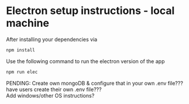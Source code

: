 # Electron setup instructions - local machine


<p> After installing your dependencies via
   
   ```sh
   npm install
   ```
   
</p>

<p>Use the following command to run the electron version of the app
   
   ```sh
   npm run elec
   ```
</p>


<p>PENDING: Create own mongoDB & configure that in your own .env file???
have users create their own .env file???
<br/>
   Add windows/other OS instructions?

</p>
